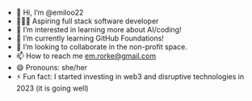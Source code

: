 - 👋 Hi, I’m @emiloo22
- 👩🏼‍💻 Aspiring full stack software developer 
- 👀 I’m interested in learning more about AI/coding!
- 🌱 I’m currently learning GitHub Foundations!
- 💞️ I’m looking to collaborate in the non-profit space.
- 📫 How to reach me em.rorke@gmail.com
- 😄 Pronouns: she/her
- ⚡ Fun fact: I started investing in web3 and disruptive technologies in 2023 (it is going well)

<!---
emiloo22/emiloo22 is a ✨ special ✨ repository because its `README.md` (this file) appears on your GitHub profile.
You can click the Preview link to take a look at your changes.
--->
